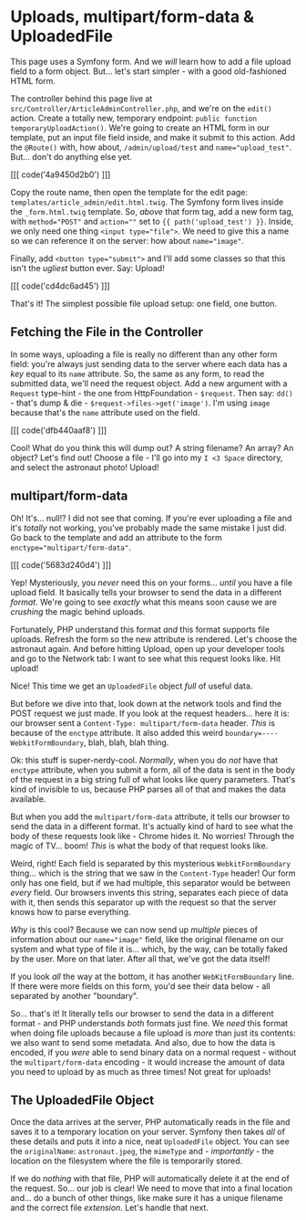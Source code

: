 # Uploads, multipart/form-data & UploadedFile

This page uses a Symfony form. And we *will* learn how to add a file upload field
to a form object. But... let's start simpler - with a good old-fashioned HTML
form.

The controller behind this page live at `src/Controller/ArticleAdminController.php`,
and we're on the `edit()` action. Create a totally new, temporary endpoint:
`public function temporaryUploadAction()`. We're going to create an HTML form
in our template, put an input file field inside, and make it submit to this action.
Add the `@Route()` with, how about, `/admin/upload/test` and `name="upload_test"`.
But... don't do anything else yet.

[[[ code('4a9450d2b0') ]]]

Copy the route name, then open the template for the edit page:
`templates/article_admin/edit.html.twig`. The Symfony form lives inside the
`_form.html.twig` template. So, *above* that form tag, add a new form tag, with
`method="POST"` and `action=""` set to `{{ path('upload_test') }}`. Inside, we only
need one thing `<input type="file">`. We need to give this a name so we can reference
it on the server: how about `name="image"`.

Finally, add `<button type="submit">` and I'll add some classes so that this isn't
the *ugliest* button ever. Say: Upload!

[[[ code('cd4dc6ad45') ]]]

That's it! The simplest possible file upload setup: one field, one button.

## Fetching the File in the Controller

In some ways, uploading a file is really no different than any other form field:
you're always just sending data to the server where each data has a *key* equal
to its `name` attribute. So, the same as any form, to read the submitted data,
we'll need the request object. Add a new argument with a `Request` type-hint - the
one from HttpFoundation - `$request`. Then say: `dd()` - that's dump & die -
`$request->files->get('image')`. I'm using `image` because that's the `name`
attribute used on the field.

[[[ code('dfb440aaf8') ]]]

Cool! What do you think this will dump out? A string filename? An array? An object?
Let's find out! Choose a file - I'll go into my `I <3 Space` directory, and select
the astronaut photo! Upload!

## multipart/form-data

Oh! It's... null!? I did not see that coming. If you're ever uploading a file and
it's *totally* not working, you've probably made the same mistake I just did. Go
back to the template and add an attribute to the form `enctype="multipart/form-data"`.

[[[ code('5683d240d4') ]]]

Yep! Mysteriously, you *never* need this on your forms... *until* you have a file
upload field. It basically tells your browser to send the data in a different
*format*. We're going to see *exactly* what this means soon cause we are *crushing*
the magic behind uploads.

Fortunately, PHP understand this format *and* this format supports file uploads.
Refresh the form so the new attribute is rendered. Let's choose the astronaut again.
And before hitting Upload, open up your developer tools and go to the Network tab:
I want to see what this request looks like. Hit upload!

Nice! This time we get an `UploadedFile` object *full* of useful data.

But before we dive into that, look down at the network tools and find the POST
request we just made. If you look at the request headers... here it is: our
browser sent a `Content-Type: multipart/form-data` header. *This* is because of
the `enctype` attribute. It also added this weird `boundary=----WebkitFormBoundary`,
blah, blah, blah thing.

Ok: this stuff is super-nerdy-cool. *Normally*, when you do *not* have that
`enctype` attribute, when you submit a form, all of the data is sent in the body
of the request in a big string full of what looks like query parameters. That's
kind of invisible to us, because PHP parses all of that and makes the data available.

But when you add the `multipart/form-data` attribute, it tells our browser to send
the data in a different format. It's actually kind of hard to see what the body
of these requests look like - Chrome hides it. No worries! Through the magic of
TV... boom! *This* is what the body of that request looks like.

Weird, right! Each field is separated by this mysterious `WebkitFormBoundary` thing...
which is the string that we saw in the `Content-Type` header! Our form only has
one field, but if we had multiple, this separator would be between *every* field.
Our browsers invents this string, separates each piece of data with it, then sends
this separator up with the request so that the server knows how to parse everything.

*Why* is this cool? Because we can now send up *multiple* pieces of information
about our `name="image"` field, like the original filename on our system and what
type of file it is... which, by the way, can be totally faked by the user. More on
that later. After all that, we've got the data itself!

If you look *all* the way at the bottom, it has another `WebKitFormBoundary` line.
If there were more fields on this form, you'd see their data below - all separated
by another "boundary".

So... that's it! It literally tells our browser to send the data in a different
format - and PHP understands *both* formats just fine. We *need* this format when
doing file uploads because a file upload is *more* than just its contents: we
also want to send some metadata. And also, due to how the data is encoded, if you
*were* able to send binary data on a normal request - without the `multipart/form-data`
encoding - it would increase the amount of data you need to upload by as much as
three times! Not great for uploads!

## The UploadedFile Object

Once the data arrives at the server, PHP automatically reads in the file and saves
it to a temporary location on your server. Symfony then takes *all* of these details
and puts it into a nice, neat `UploadedFile` object. You can see the `originalName`:
`astronaut.jpeg`, the `mimeType` and - *importantly* - the location on the filesystem
where the file is temporarily stored.

If we do *nothing* with that file, PHP will automatically delete it at the end of
the request. So... our job is clear! We need to move that into a final location
and... do a bunch of other things, like make sure it has a unique filename and the
correct file *extension*. Let's handle that next.
